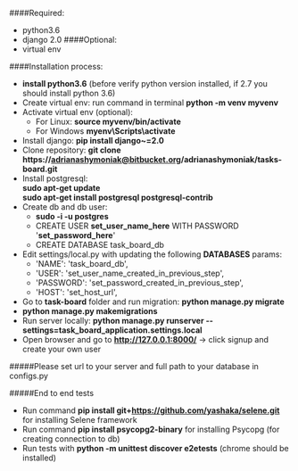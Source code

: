 ####Required:
* python3.6
* django 2.0
####Optional:
* virtual env

####Installation process:
* **install python3.6** (before verify python version installed, if 2.7 you should install python 3.6)
* Create virtual env:  run command in terminal **python -m venv myvenv**
* Activate virtual env (optional): 
    - For Linux: **source myvenv/bin/activate**
    - For Windows **myenv\Scripts\activate**
* Install django: **pip install django~=2.0**
* Clone repository: **git clone https://adrianashymoniak@bitbucket.org/adrianashymoniak/tasks-board.git**
* Install postgresql: <br />
**sudo apt-get update** <br />
**sudo apt-get install postgresql postgresql-contrib**
* Create db and db user: 
    * **sudo -i -u postgres**
    * CREATE USER **set_user_name_here** WITH PASSWORD '**set_password_here**'
    * CREATE DATABASE task_board_db
* Edit settings/local.py with updating the following **DATABASES** params:
    * 'NAME': 'task_board_db',
    * 'USER': 'set_user_name_created_in_previous_step', 
    * 'PASSWORD': 'set_password_created_in_previous_step',
    * 'HOST': 'set_host_url',
* Go to **task-board** folder and run migration: **python manage.py migrate**
* **python manage.py makemigrations**
* Run server locally: **python manage.py runserver --settings=task_board_application.settings.local**
* Open browser and go to  **http://127.0.0.1:8000/** -> click signup and create your own user

#####Please set url to your server and full path to your database in configs.py
 
#####End to end tests
* Run command **pip install git+https://github.com/yashaka/selene.git** for installing Selene framework
* Run command **pip install psycopg2-binary** for installing Psycopg (for creating connection to db)
* Run tests with **python -m unittest discover e2etests** (chrome should be installed)
